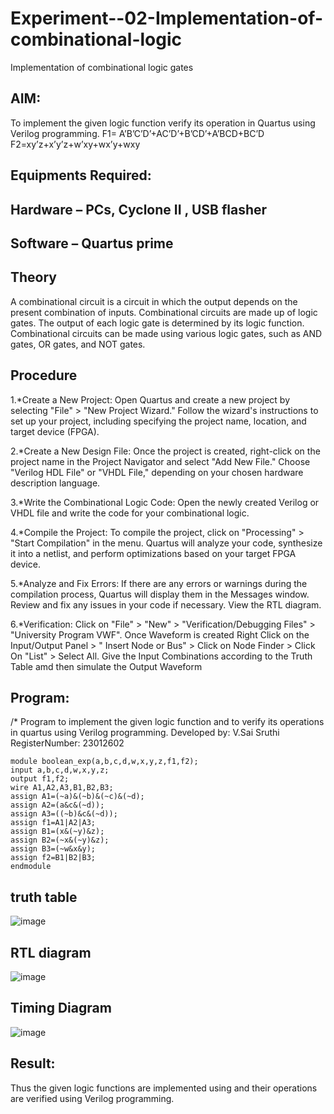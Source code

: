 # Experiment--02-Implementation-of-combinational-logic
Implementation of combinational logic gates
 
## AIM:
To implement the given logic function verify its operation in Quartus using Verilog programming.
 F1= A’B’C’D’+AC’D’+B’CD’+A’BCD+BC’D
F2=xy’z+x’y’z+w’xy+wx’y+wxy
 
 
 
## Equipments Required:
## Hardware – PCs, Cyclone II , USB flasher
## Software – Quartus prime


## Theory

A combinational circuit is a circuit in which the output depends on the present combination of inputs. Combinational circuits are made up of logic gates. The output of each logic gate is determined by its logic function. Combinational circuits can be made using various logic gates, such as AND gates, OR gates, and NOT gates.


## Procedure
1.*Create a New Project:
Open Quartus and create a new project by selecting "File" > "New Project Wizard." Follow the wizard's instructions to set up your project, including specifying the project name, location, and target device (FPGA).

2.*Create a New Design File: Once the project is created, right-click on the project name in the Project Navigator and select "Add New File." Choose "Verilog HDL File" or "VHDL File," depending on your chosen hardware description language.

3.*Write the Combinational Logic Code: Open the newly created Verilog or VHDL file and write the code for your combinational logic.

4.*Compile the Project: To compile the project, click on "Processing" > "Start Compilation" in the menu. Quartus will analyze your code, synthesize it into a netlist, and perform optimizations based on your target FPGA device.

5.*Analyze and Fix Errors: If there are any errors or warnings during the compilation process, Quartus will display them in the Messages window. Review and fix any issues in your code if necessary. View the RTL diagram.

6.*Verification: Click on "File" > "New" > "Verification/Debugging Files" > "University Program VWF". Once Waveform is created Right Click on the Input/Output Panel > " Insert Node or Bus" > Click on Node Finder > Click On "List" > Select All. Give the Input Combinations according to the Truth Table amd then simulate the Output Waveform


## Program:
/*
Program to implement the given logic function and to verify its operations in quartus using Verilog programming.
Developed by: V.Sai Sruthi
RegisterNumber: 23012602 
```
module boolean_exp(a,b,c,d,w,x,y,z,f1,f2);
input a,b,c,d,w,x,y,z;
output f1,f2;
wire A1,A2,A3,B1,B2,B3;
assign A1=(~a)&(~b)&(~c)&(~d);
assign A2=(a&c&(~d));
assign A3=((~b)&c&(~d));
assign f1=A1|A2|A3;
assign B1=(x&(~y)&z);
assign B2=(~x&(~y)&z);
assign B3=(~w&x&y);
assign f2=B1|B2|B3;
endmodule
```


## truth table 

![image](https://github.com/sruthiviswanadham/Experiment--02-Implementation-of-combinational-logic-/assets/151760421/420fb46d-c8fd-4e83-a69c-436b795c0a54)

## RTL diagram

![image](https://github.com/sruthiviswanadham/Experiment--02-Implementation-of-combinational-logic-/assets/151760421/4d7b7d72-baa9-4e6a-b1c6-2c309197c4da)

## Timing Diagram

![image](https://github.com/sruthiviswanadham/Experiment--02-Implementation-of-combinational-logic-/assets/151760421/f4a8b435-33e3-4a51-ad54-9ec4965c0837)

## Result:
Thus the given logic functions are implemented using  and their operations are verified using Verilog programming.
